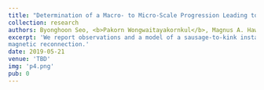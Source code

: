 ```yaml
---
title: "Determination of a Macro- to Micro-Scale Progression Leading to a Magnetized Plasma Disruption"
collection: research
authors: Byonghoon Seo, <b>Pakorn Wongwaitayakornkul</b>, Magnus A. Haw, Ryan S. Marshall, Hui Li, and Paul M. Bellan
excerpt: 'We report observations and a model of a sausage-to-kink instability sequence that breaks off the plasma and causes a fast
magnetic reconnection.'
date: 2019-05-21
venue: 'TBD'
img: 'p4.png'
pub: 0
---
```

